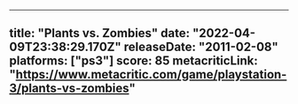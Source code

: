 
---
title: "Plants vs. Zombies"
date: "2022-04-09T23:38:29.170Z"
releaseDate: "2011-02-08"
platforms: ["ps3"]
score: 85
metacriticLink: "https://www.metacritic.com/game/playstation-3/plants-vs-zombies"
---
